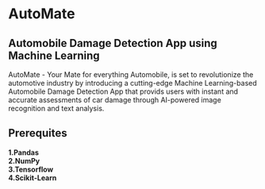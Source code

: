 # AutoMate
## Automobile Damage Detection App using Machine Learning 
AutoMate - Your Mate for everything Automobile, is set to revolutionize the automotive industry by introducing a cutting-edge Machine Learning-based Automobile Damage Detection App that provids users with instant and accurate assessments of car damage through AI-powered image recognition and text analysis. 
## Prerequites
__1.Pandas__ <br>
__2.NumPy__ <br>
__3.Tensorflow__  <br>
__4.Scikit-Learn__ <br>
